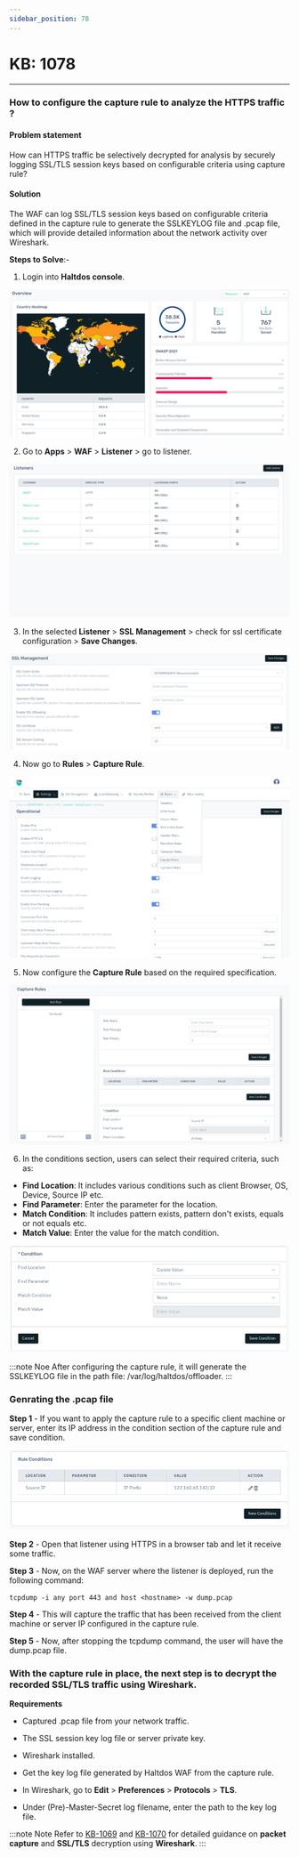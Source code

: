 ```yaml
---
sidebar_position: 78
---
```


# KB: 1078

----

### **How to configure the capture rule to analyze the HTTPS traffic ?**

#### **Problem statement**

How can HTTPS traffic be selectively decrypted for analysis by securely logging SSL/TLS session keys based on configurable criteria using capture rule?

#### **Solution**

The WAF can log SSL/TLS session keys based on configurable criteria defined in the capture rule to generate the SSLKEYLOG file and .pcap file, which will provide detailed information about the network activity over Wireshark.

**Steps to Solve**:-

1. Login into **Haltdos console**.

![kb-1078](/img/waf/v8/kb/kb_1063_overview.png)

2. Go to **Apps** > **WAF** > **Listener** > go to listener.

![kb-1078](/img/waf/v8/kb/kb_1078_listener.png)

3. In the selected **Listener** > **SSL Management** > check for ssl certificate configuration > **Save Changes**.  

![kb-1078](/img/waf/v8/kb/kb_1078_ssl_mang.png)

4. Now go to **Rules** > **Capture Rule**.

![kb-1078](/img/waf/v8/kb/kb_1078_rules.png)

5. Now configure the **Capture Rule** based on the required specification.

![kb-1078](/img/waf/v8/kb/kb_1078_capturerule.png)

6. In the conditions section, users can select their required criteria, such as:
- **Find Location**: It includes various conditions such as client Browser, OS, Device, Source IP etc.   
- **Find Parameter**: Enter the parameter for the location. 
- **Match Condition**: It includes pattern exists, pattern don't exists, equals or not equals etc.
- **Match Value**: Enter the value for the match condition.

![kb-1078](/img/waf/v8/kb/kb_1078_conditions.png)

:::note Noe
After configuring the capture rule, it will generate the SSLKEYLOG file in the path file: /var/log/haltdos/offloader.
:::

### Genrating the .pcap file

**Step 1** - If you want to apply the capture rule to a specific client machine or server, enter its IP address in the condition section of the capture rule and save condition.

![kb-1078](/img/waf/v8/kb/kb_1078_ip_condition.png)

**Step 2** - Open that listener using HTTPS in a browser tab and let it receive some traffic.  

**Step 3** - Now, on the WAF server where the listener is deployed, run the following command:

```
tcpdump -i any port 443 and host <hostname> -w dump.pcap   
```

**Step 4** - This will capture the traffic that has been received from the client machine or server IP configured in the capture rule.

**Step 5** - Now, after stopping the tcpdump command, the user will have the dump.pcap file.  

### With the capture rule in place, the next step is to decrypt the recorded SSL/TLS traffic using Wireshark.

**Requirements**

- Captured .pcap file from your network traffic.

- The SSL session key log file or server private key.

- Wireshark installed.

- Get the key log file generated by Haltdos WAF from the capture rule.

- In Wireshark, go to **Edit** > **Preferences** > **Protocols** > **TLS**.

- Under (Pre)-Master-Secret log filename, enter the path to the key log file.

:::note Note
    Refer to [KB-1069](./kb-1069.md) and [KB-1070](./kb-1070.md) for detailed guidance on **packet capture** and **SSL/TLS** decryption using **Wireshark**. 
:::